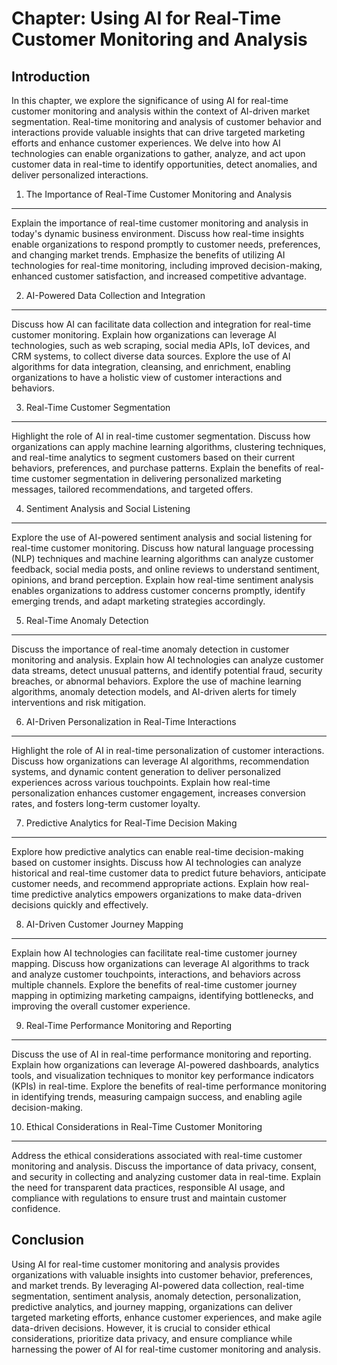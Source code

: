 Chapter: Using AI for Real-Time Customer Monitoring and Analysis
================================================================

Introduction
------------

In this chapter, we explore the significance of using AI for real-time customer monitoring and analysis within the context of AI-driven market segmentation. Real-time monitoring and analysis of customer behavior and interactions provide valuable insights that can drive targeted marketing efforts and enhance customer experiences. We delve into how AI technologies can enable organizations to gather, analyze, and act upon customer data in real-time to identify opportunities, detect anomalies, and deliver personalized interactions.

1. The Importance of Real-Time Customer Monitoring and Analysis
---------------------------------------------------------------

Explain the importance of real-time customer monitoring and analysis in today's dynamic business environment. Discuss how real-time insights enable organizations to respond promptly to customer needs, preferences, and changing market trends. Emphasize the benefits of utilizing AI technologies for real-time monitoring, including improved decision-making, enhanced customer satisfaction, and increased competitive advantage.

2. AI-Powered Data Collection and Integration
---------------------------------------------

Discuss how AI can facilitate data collection and integration for real-time customer monitoring. Explain how organizations can leverage AI technologies, such as web scraping, social media APIs, IoT devices, and CRM systems, to collect diverse data sources. Explore the use of AI algorithms for data integration, cleansing, and enrichment, enabling organizations to have a holistic view of customer interactions and behaviors.

3. Real-Time Customer Segmentation
----------------------------------

Highlight the role of AI in real-time customer segmentation. Discuss how organizations can apply machine learning algorithms, clustering techniques, and real-time analytics to segment customers based on their current behaviors, preferences, and purchase patterns. Explain the benefits of real-time customer segmentation in delivering personalized marketing messages, tailored recommendations, and targeted offers.

4. Sentiment Analysis and Social Listening
------------------------------------------

Explore the use of AI-powered sentiment analysis and social listening for real-time customer monitoring. Discuss how natural language processing (NLP) techniques and machine learning algorithms can analyze customer feedback, social media posts, and online reviews to understand sentiment, opinions, and brand perception. Explain how real-time sentiment analysis enables organizations to address customer concerns promptly, identify emerging trends, and adapt marketing strategies accordingly.

5. Real-Time Anomaly Detection
------------------------------

Discuss the importance of real-time anomaly detection in customer monitoring and analysis. Explain how AI technologies can analyze customer data streams, detect unusual patterns, and identify potential fraud, security breaches, or abnormal behaviors. Explore the use of machine learning algorithms, anomaly detection models, and AI-driven alerts for timely interventions and risk mitigation.

6. AI-Driven Personalization in Real-Time Interactions
------------------------------------------------------

Highlight the role of AI in real-time personalization of customer interactions. Discuss how organizations can leverage AI algorithms, recommendation systems, and dynamic content generation to deliver personalized experiences across various touchpoints. Explain how real-time personalization enhances customer engagement, increases conversion rates, and fosters long-term customer loyalty.

7. Predictive Analytics for Real-Time Decision Making
-----------------------------------------------------

Explore how predictive analytics can enable real-time decision-making based on customer insights. Discuss how AI technologies can analyze historical and real-time customer data to predict future behaviors, anticipate customer needs, and recommend appropriate actions. Explain how real-time predictive analytics empowers organizations to make data-driven decisions quickly and effectively.

8. AI-Driven Customer Journey Mapping
-------------------------------------

Explain how AI technologies can facilitate real-time customer journey mapping. Discuss how organizations can leverage AI algorithms to track and analyze customer touchpoints, interactions, and behaviors across multiple channels. Explore the benefits of real-time customer journey mapping in optimizing marketing campaigns, identifying bottlenecks, and improving the overall customer experience.

9. Real-Time Performance Monitoring and Reporting
-------------------------------------------------

Discuss the use of AI in real-time performance monitoring and reporting. Explain how organizations can leverage AI-powered dashboards, analytics tools, and visualization techniques to monitor key performance indicators (KPIs) in real-time. Explore the benefits of real-time performance monitoring in identifying trends, measuring campaign success, and enabling agile decision-making.

10. Ethical Considerations in Real-Time Customer Monitoring
-----------------------------------------------------------

Address the ethical considerations associated with real-time customer monitoring and analysis. Discuss the importance of data privacy, consent, and security in collecting and analyzing customer data in real-time. Explain the need for transparent data practices, responsible AI usage, and compliance with regulations to ensure trust and maintain customer confidence.

Conclusion
----------

Using AI for real-time customer monitoring and analysis provides organizations with valuable insights into customer behavior, preferences, and market trends. By leveraging AI-powered data collection, real-time segmentation, sentiment analysis, anomaly detection, personalization, predictive analytics, and journey mapping, organizations can deliver targeted marketing efforts, enhance customer experiences, and make agile data-driven decisions. However, it is crucial to consider ethical considerations, prioritize data privacy, and ensure compliance while harnessing the power of AI for real-time customer monitoring and analysis.
